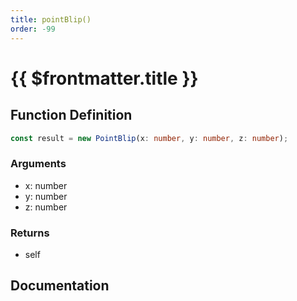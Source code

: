 ```yaml
---
title: pointBlip()
order: -99
---
```


# {{ $frontmatter.title }}

## Function Definition

```ts
const result = new PointBlip(x: number, y: number, z: number);
```

### Arguments

* x: number
* y: number
* z: number

### Returns

* self

## Documentation

<!--@include: ./parts/pointBlip.md-->
